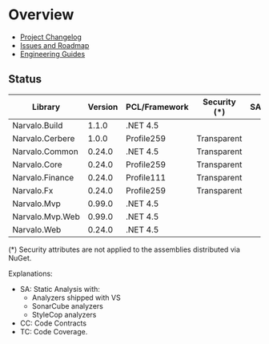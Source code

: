 Overview
========

- [Project Changelog](Changelog.md)
- [Issues and Roadmap](Issues.md)
- [Engineering Guides](engineering/index.md)

Status
------

Library                   | Version     | PCL/Framework    | Security (*) | SA | CC | TC
--------------------------|-------------|------------------|--------------|----|----|-----
Narvalo.Build             | 1.1.0       | .NET 4.5         |              |    |    |
Narvalo.Cerbere           | 1.0.0       | Profile259       | Transparent  |    | OK | 100%
Narvalo.Common            | 0.24.0      | .NET 4.5         | Transparent  |    | OK |
Narvalo.Core              | 0.24.0      | Profile259       | Transparent  |    | OK |
Narvalo.Finance           | 0.24.0      | Profile111       | Transparent  |    | OK |
Narvalo.Fx                | 0.24.0      | Profile259       | Transparent  |    | OK |
Narvalo.Mvp               | 0.99.0      | .NET 4.5         |              |    |    |
Narvalo.Mvp.Web           | 0.99.0      | .NET 4.5         |              |    |    |
Narvalo.Web               | 0.24.0      | .NET 4.5         |              |    | OK |

(*) Security attributes are not applied to the assemblies distributed via NuGet.

Explanations:
- SA: Static Analysis with:
  * Analyzers shipped with VS
  * SonarCube analyzers
  * StyleCop analyzers
- CC: Code Contracts
- TC: Code Coverage.
